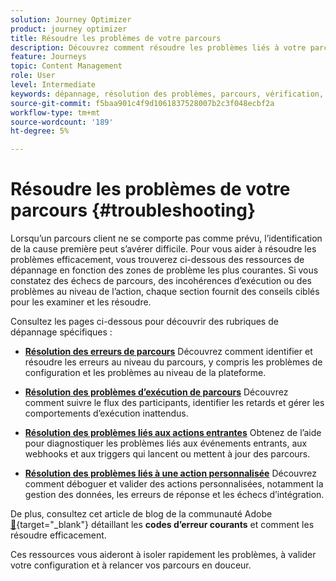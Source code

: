```yaml
---
solution: Journey Optimizer
product: journey optimizer
title: Résoudre les problèmes de votre parcours
description: Découvrez comment résoudre les problèmes liés à votre parcours
feature: Journeys
topic: Content Management
role: User
level: Intermediate
keywords: dépannage, résolution des problèmes, parcours, vérification, erreurs
source-git-commit: f5baa901c4f9d1061837528007b2c3f048ecbf2a
workflow-type: tm+mt
source-wordcount: '189'
ht-degree: 5%

---
```


# Résoudre les problèmes de votre parcours {#troubleshooting}

Lorsqu’un parcours client ne se comporte pas comme prévu, l’identification de la cause première peut s’avérer difficile. Pour vous aider à résoudre les problèmes efficacement, vous trouverez ci-dessous des ressources de dépannage en fonction des zones de problème les plus courantes. Si vous constatez des échecs de parcours, des incohérences d’exécution ou des problèmes au niveau de l’action, chaque section fournit des conseils ciblés pour les examiner et les résoudre.

Consultez les pages ci-dessous pour découvrir des rubriques de dépannage spécifiques :

* **[Résolution des erreurs de parcours](../building-journeys/troubleshooting.md)**
Découvrez comment identifier et résoudre les erreurs au niveau du parcours, y compris les problèmes de configuration et les problèmes au niveau de la plateforme.

* **[Résolution des problèmes d’exécution de parcours](../building-journeys/troubleshooting-execution.md)**
Découvrez comment suivre le flux des participants, identifier les retards et gérer les comportements d’exécution inattendus.

* **[Résolution des problèmes liés aux actions entrantes](../building-journeys/troubleshooting-inbound.md)**
Obtenez de l’aide pour diagnostiquer les problèmes liés aux événements entrants, aux webhooks et aux triggers qui lancent ou mettent à jour des parcours.

* **[Résolution des problèmes liés à une action personnalisée](../action/troubleshoot-custom-action.md)**
Découvrez comment déboguer et valider des actions personnalisées, notamment la gestion des données, les erreurs de réponse et les échecs d’intégration.

De plus, consultez cet article de blog de la communauté Adobe [&#128279;](https://experienceleaguecommunities.adobe.com/t5/journey-optimizer-blogs/demystifying-adobe-journey-optimizer-error-codes-root-causes-and/ba-p/760884?profile.language=fr){target="_blank"} détaillant les **codes d’erreur courants** et comment les résoudre efficacement.

Ces ressources vous aideront à isoler rapidement les problèmes, à valider votre configuration et à relancer vos parcours en douceur.
